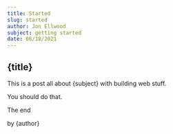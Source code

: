 ```yaml
---
title: Started
slug: started
author: Jon Ellwood
subject: getting started
date: 06/18/2021
---
```


## {title}

This is a post all about {subject} with building web stuff.

You should do that.

The end

by {author}
